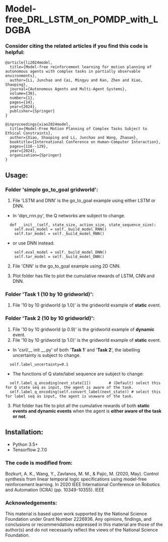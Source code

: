 # Model-free_DRL_LSTM_on_POMDP_with_LDGBA

### Consider citing the related articles if you find this code is helpful:
```
@article{li2024model,
  title={Model-free reinforcement learning for motion planning of autonomous agents with complex tasks in partially observable environments},
  author={Li, Junchao and Cai, Mingyu and Kan, Zhen and Xiao, Shaoping},
  journal={Autonomous Agents and Multi-Agent Systems},
  volume={38},
  number={1},
  pages={14},
  year={2024},
  publisher={Springer}
}
```

```
@inproceedings{xiao2024model,
  title={Model-Free Motion Planning of Complex Tasks Subject to Ethical Constraints},
  author={Xiao, Shaoping and Li, Junchao and Wang, Zhaoan},
  booktitle={International Conference on Human-Computer Interaction},
  pages={116--129},
  year={2024},
  organization={Springer}
}
```

## Usage:
### Folder 'simple go_to_goal gridworld':

1. File 'LSTM and DNN' is the go_to_goal example using either LSTM or DNN.

-  In 'dqn_rnn.py', the Q networks are subject to change.
```
  def __init__(self, state_size, action_size, state_sequence_size):
    self.eval_model = self._build_model_RNN()
    self.tar_model = self._build_model_RNN()
```
-  or use DNN instead.
```
    self.eval_model = self._build_model_DNN()
    self.tar_model = self._build_model_DNN()
```

2. File 'CNN' is the go_to_goal example using 2D CNN.

3. Plot folder has file to plot the cumulative rewards of LSTM, CNN and DNN.



### Folder 'Task 1 (10 by 10 gridworld)':
1. File '10 by 10 gridworld (p 1.0)' is the gridworld example of **static** event.
### Folder 'Task 2 (10 by 10 gridworld)':
1. File '10 by 10 gridworld (p 0.9)' is the gridworld example of **dynamic** event.
2. File '10 by 10 gridworld (p 1.0)' is the gridworld example of **static** event.

-  In 'csrl/__ init __.py' of both '**Task 1**' and '**Task 2**', the labelling uncertainty is subject to change.
```
  self.label_uncertainty=0.1
```
-  The functions of Q state/label sequence are subject to change:

```
  self.label_q_encoding(next_state[1])        # (Default) select this for Q state seq as input, the agent is aware of the task.
  self.label_q_encoding(self.convert_label(next_state)) # select this for label seq as input, the agent is unaware of the task.
```
3. Plot folder has file to plot all the cumulative rewards of both **static events and dynamic events** when the agent is **either aware of the task or not**.

## Installation:
  - Python 3.5+
  - Tensorflow 2.7.0

### The code is modified from: 
Bozkurt, A. K., Wang, Y., Zavlanos, M. M., & Pajic, M. (2020, May). Control synthesis from linear temporal logic specifications using model-free reinforcement learning. In 2020 IEEE International Conference on Robotics and Automation (ICRA) (pp. 10349-10355). IEEE

### Acknowledgements:
This material is based upon work supported by the National Science Foundation under Grant Number 2226936. Any opinions, findings, and conclusions or recommendations expressed in this material are those of the author(s) and do not necessarily reflect the views of the National Science Foundation.
